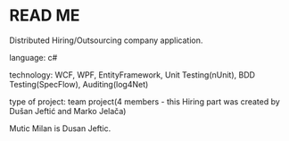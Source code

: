 # READ ME #

Distributed Hiring/Outsourcing company application.

language: c#

technology: WCF, WPF, EntityFramework, Unit Testing(nUnit), BDD Testing(SpecFlow), Auditing(log4Net)

type of project: team project(4 members - this Hiring part was created by  Dušan Jeftić and Marko Jelača)

Mutic Milan is Dusan Jeftic. 

